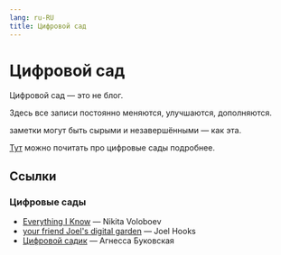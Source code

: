 ```yaml
---
lang: ru-RU 
title: Цифровой сад
---
```

# Цифровой сад

Цифровой сад — это не блог.

Здесь все записи постоянно меняются, улучшаются, дополняются.

заметки могут быть сырыми и незавершёнными — как эта.

[Тут](https://tomcritchlow.com/2019/02/17/building-digital-garden/) можно почитать про цифровые сады подробнее.

## Ссылки

### Цифровые сады
- [Everything I Know](https://wiki.nikiv.dev/) — Nikita Voloboev
- [your friend Joel's digital garden](https://joelhooks.com/) — Joel Hooks
- [Цифровой садик](https://agnessa.pp.ru/) — Агнесса Буковская
